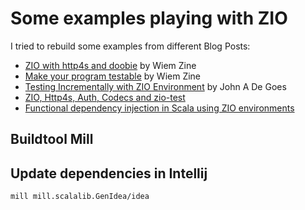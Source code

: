 # Some examples playing with ZIO

I tried to rebuild some examples from different Blog Posts:

* [ZIO with http4s and doobie](https://medium.com/@wiemzin/zio-with-http4s-and-doobie-952fba51d089) by Wiem Zine
* [Make your program testable](https://medium.com/@wiemzin/make-your-program-testable-cee543c6fbbf) by Wiem Zine
* [Testing Incrementally with ZIO Environment](http://degoes.net/articles/testable-zio#introduce-a-database-module) by John A De Goes
* [ZIO, Http4s, Auth, Codecs and zio-test](https://timpigden.github.io/_pages/zio-http4s/intro.html)
* [Functional dependency injection in Scala using ZIO environments](https://blog.jdriven.com/2019/10/functional-dependency-injection-in-scala-using-zio-environments/)

## Buildtool Mill

## Update dependencies in Intellij

    mill mill.scalalib.GenIdea/idea
